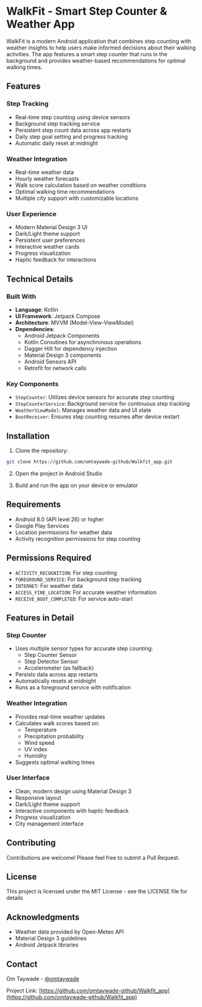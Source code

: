 # WalkFit - Smart Step Counter & Weather App

WalkFit is a modern Android application that combines step counting with weather insights to help users make informed decisions about their walking activities. The app features a smart step counter that runs in the background and provides weather-based recommendations for optimal walking times.

## Features

### Step Tracking
- Real-time step counting using device sensors
- Background step tracking service
- Persistent step count data across app restarts
- Daily step goal setting and progress tracking
- Automatic daily reset at midnight

### Weather Integration
- Real-time weather data
- Hourly weather forecasts
- Walk score calculation based on weather conditions
- Optimal walking time recommendations
- Multiple city support with customizable locations

### User Experience
- Modern Material Design 3 UI
- Dark/Light theme support
- Persistent user preferences
- Interactive weather cards
- Progress visualization
- Haptic feedback for interactions

## Technical Details

### Built With
- **Language**: Kotlin
- **UI Framework**: Jetpack Compose
- **Architecture**: MVVM (Model-View-ViewModel)
- **Dependencies**:
  - Android Jetpack Components
  - Kotlin Coroutines for asynchronous operations
  - Dagger Hilt for dependency injection
  - Material Design 3 components
  - Android Sensors API
  - Retrofit for network calls

### Key Components
- `StepCounter`: Utilizes device sensors for accurate step counting
- `StepCounterService`: Background service for continuous step tracking
- `WeatherViewModel`: Manages weather data and UI state
- `BootReceiver`: Ensures step counting resumes after device restart

## Installation

1. Clone the repository:
```bash
git clone https://github.com/omtaywade-github/Walkfit_app.git
```

2. Open the project in Android Studio

3. Build and run the app on your device or emulator

## Requirements

- Android 8.0 (API level 26) or higher
- Google Play Services
- Location permissions for weather data
- Activity recognition permissions for step counting

## Permissions Required

- `ACTIVITY_RECOGNITION`: For step counting
- `FOREGROUND_SERVICE`: For background step tracking
- `INTERNET`: For weather data
- `ACCESS_FINE_LOCATION`: For accurate weather information
- `RECEIVE_BOOT_COMPLETED`: For service auto-start

## Features in Detail

### Step Counter
- Uses multiple sensor types for accurate step counting:
  - Step Counter Sensor
  - Step Detector Sensor
  - Accelerometer (as fallback)
- Persists data across app restarts
- Automatically resets at midnight
- Runs as a foreground service with notification

### Weather Integration
- Provides real-time weather updates
- Calculates walk scores based on:
  - Temperature
  - Precipitation probability
  - Wind speed
  - UV index
  - Humidity
- Suggests optimal walking times

### User Interface
- Clean, modern design using Material Design 3
- Responsive layout
- Dark/Light theme support
- Interactive components with haptic feedback
- Progress visualization
- City management interface

## Contributing

Contributions are welcome! Please feel free to submit a Pull Request.

## License

This project is licensed under the MIT License - see the LICENSE file for details

## Acknowledgments

- Weather data provided by Open-Meteo API
- Material Design 3 guidelines
- Android Jetpack libraries

## Contact

Om Taywade - [@omtaywade](https://github.com/omtaywade-github)

Project Link: [https://github.com/omtaywade-github/Walkfit_app](https://github.com/omtaywade-github/Walkfit_app) 